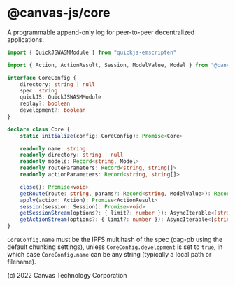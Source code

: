 # @canvas-js/core

A programmable append-only log for peer-to-peer decentralized applications.

```typescript
import { QuickJSWASMModule } from "quickjs-emscripten"

import { Action, ActionResult, Session, ModelValue, Model } from "@canvas-js/interfaces"

interface CoreConfig {
	directory: string | null
	spec: string
	quickJS: QuickJSWASMModule
	replay?: boolean
	development?: boolean
}

declare class Core {
	static initialize(config: CoreConfig): Promise<Core>

	readonly name: string
	readonly directory: string | null
	readonly models: Record<string, Model>
	readonly routeParameters: Record<string, string[]>
	readonly actionParameters: Record<string, string[]>

	close(): Promise<void>
	getRoute(route: string, params?: Record<string, ModelValue>): Record<string, ModelValue>[]
	apply(action: Action): Promise<ActionResult>
	session(session: Session): Promise<void>
	getSessionStream(options?: { limit?: number }): AsyncIterable<[string, Action]>
	getActionStream(options?: { limit?: number }): AsyncIterable<[string, Action]>
}
```

`CoreConfig.name` must be the IPFS multihash of the spec (dag-pb using the default chunking settings), unless `CoreConfig.development` is set to `true`, in which case `CoreConfig.name` can be any string (typically a local path or filename).

(c) 2022 Canvas Technology Corporation
